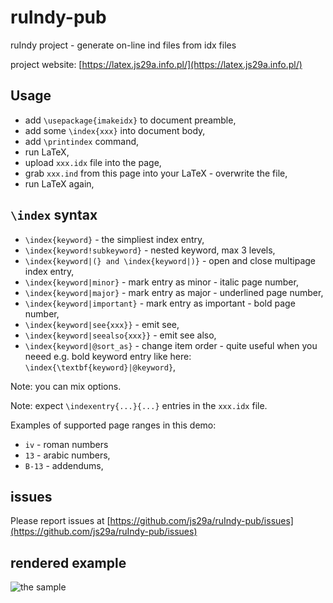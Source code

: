 # ruIndy-pub

ruIndy project - generate on-line ind files from idx files

project website: [https://latex.js29a.info.pl/](https://latex.js29a.info.pl/)

## Usage

* add `\usepackage{imakeidx}` to document preamble,
* add some `\index{xxx}` into document body,
* add `\printindex` command,
* run LaTeX,
* upload `xxx.idx` file into the page,
* grab `xxx.ind` from this page into your LaTeX - overwrite the file,
* run LaTeX again,

## `\index` syntax

* `\index{keyword}` - the simpliest index entry,
* `\index{keyword!subkeyword}` - nested keyword, max 3 levels,
* `\index{keyword|(} and \index{keyword|)}` - open and close multipage index entry,
* `\index{keyword|minor}` - mark entry as minor - italic page number,
* `\index{keyword|major}` - mark entry as major - underlined page number,
* `\index{keyword|important}` - mark entry as important - bold page number,
* `\index{keyword|see{xxx}}` - emit see,
* `\index{keyword|seealso{xxx}}` - emit see also,
* `\index{keyword|@sort_as}` - change item order - quite useful when you neeed e.g. bold keyword entry like here: `\index{\textbf{keyword}|@keyword}`,

Note: you can mix options.

Note: expect `\indexentry{...}{...}` entries in the `xxx.idx` file.

Examples of supported page ranges in this demo:
* `iv` - roman numbers
* `13` - arabic numbers,
* `B-13` - addendums,

## issues

Please report issues at [https://github.com/js29a/ruIndy-pub/issues](https://github.com/js29a/ruIndy-pub/issues)

## rendered example

![the sample](https://github.com/js29a/ruIndy-pub/assets/78456/c045f97e-6527-4cae-aae3-a750f99b0613)

